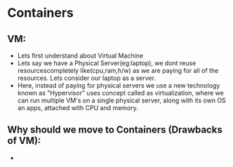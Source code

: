 # Containers

## VM:

- Lets first understand about Virtual Machine
- Lets say we have a Physical Server(eg:laptop), we dont reuse resourcescompletely like(cpu,ram,h/w) as we are paying for all of the resources. Lets consider our laptop as a server.
- Here, instead of paying for physical servers we use a new technology known as "Hypervisor" uses concept called as virtualization, where we can run multiple VM's on a single physical server, along with its own OS an apps, attached with CPU and memory.

## Why should we move to Containers (Drawbacks of VM):

-
